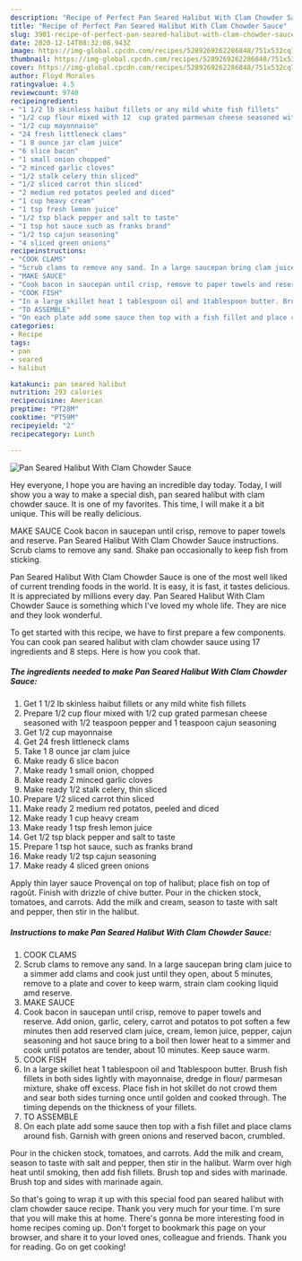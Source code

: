```yaml
---
description: "Recipe of Perfect Pan Seared Halibut With Clam Chowder Sauce"
title: "Recipe of Perfect Pan Seared Halibut With Clam Chowder Sauce"
slug: 3901-recipe-of-perfect-pan-seared-halibut-with-clam-chowder-sauce
date: 2020-12-14T08:32:08.943Z
image: https://img-global.cpcdn.com/recipes/5289269262286848/751x532cq70/pan-seared-halibut-with-clam-chowder-sauce-recipe-main-photo.jpg
thumbnail: https://img-global.cpcdn.com/recipes/5289269262286848/751x532cq70/pan-seared-halibut-with-clam-chowder-sauce-recipe-main-photo.jpg
cover: https://img-global.cpcdn.com/recipes/5289269262286848/751x532cq70/pan-seared-halibut-with-clam-chowder-sauce-recipe-main-photo.jpg
author: Floyd Morales
ratingvalue: 4.5
reviewcount: 9740
recipeingredient:
- "1 1/2 lb skinless haibut fillets or any mild white fish fillets"
- "1/2 cup flour mixed with 12  cup grated parmesan cheese seasoned with 12 teaspoon pepper and 1 teaspoon cajun seasoning"
- "1/2 cup mayonnaise"
- "24 fresh littleneck clams"
- "1 8 ounce jar clam juice"
- "6 slice bacon"
- "1 small onion chopped"
- "2 minced garlic cloves"
- "1/2 stalk celery thin sliced"
- "1/2 sliced carrot thin sliced"
- "2 medium red potatos peeled and diced"
- "1 cup heavy cream"
- "1 tsp fresh lemon juice"
- "1/2 tsp black pepper and salt to taste"
- "1 tsp hot sauce such as franks brand"
- "1/2 tsp cajun seasoning"
- "4 sliced green onions"
recipeinstructions:
- "COOK CLAMS"
- "Scrub clams to remove any sand. In a large saucepan bring clam juice to a simmer add clams and cook just until they open, about 5 minutes, remove to a plate and cover to keep warm, strain clam cooking liquid amd reserve."
- "MAKE SAUCE"
- "Cook bacon in saucepan until crisp, remove to paper towels and reserve. Add onion, garlic, celery, carrot and potatos to pot soften a few minutes then add reserved clam juice, cream, lemon juice, pepper, cajun seasoning and hot sauce bring to a boil then lower heat to a simmer and cook until potatos are tender, about 10 minutes. Keep sauce warm."
- "COOK FISH"
- "In a large skillet heat 1 tablespoon oil and 1tablespoon butter. Brush fish fillets in both sides lightly with mayonnaise,  dredge in flour/ parmesan mixture, shake off excess. Place fish in hot skillet do not crowd them and sear both sides turning once until golden and cooked through. The timing depends on the thickness of your fillets."
- "TO ASSEMBLE"
- "On each plate add some sauce then top with a fish fillet and place clams around fish. Garnish with green onions and reserved bacon, crumbled."
categories:
- Recipe
tags:
- pan
- seared
- halibut

katakunci: pan seared halibut 
nutrition: 293 calories
recipecuisine: American
preptime: "PT28M"
cooktime: "PT59M"
recipeyield: "2"
recipecategory: Lunch

---
```



![Pan Seared Halibut With Clam Chowder Sauce](https://img-global.cpcdn.com/recipes/5289269262286848/751x532cq70/pan-seared-halibut-with-clam-chowder-sauce-recipe-main-photo.jpg)

Hey everyone, I hope you are having an incredible day today. Today, I will show you a way to make a special dish, pan seared halibut with clam chowder sauce. It is one of my favorites. This time, I will make it a bit unique. This will be really delicious.

MAKE SAUCE Cook bacon in saucepan until crisp, remove to paper towels and reserve. Pan Seared Halibut With Clam Chowder Sauce instructions. Scrub clams to remove any sand. Shake pan occasionally to keep fish from sticking.

Pan Seared Halibut With Clam Chowder Sauce is one of the most well liked of current trending foods in the world. It is easy, it is fast, it tastes delicious. It is appreciated by millions every day. Pan Seared Halibut With Clam Chowder Sauce is something which I've loved my whole life. They are nice and they look wonderful.


To get started with this recipe, we have to first prepare a few components. You can cook pan seared halibut with clam chowder sauce using 17 ingredients and 8 steps. Here is how you cook that.

<!--inarticleads1-->

##### The ingredients needed to make Pan Seared Halibut With Clam Chowder Sauce:

1. Get 1 1/2 lb skinless haibut fillets or any mild white fish fillets
1. Prepare 1/2 cup flour mixed with 1/2  cup grated parmesan cheese seasoned with 1/2 teaspoon pepper and 1 teaspoon cajun seasoning
1. Get 1/2 cup mayonnaise
1. Get 24 fresh littleneck clams
1. Take 1 8 ounce jar clam juice
1. Make ready 6 slice bacon
1. Make ready 1 small onion, chopped
1. Make ready 2 minced garlic cloves
1. Make ready 1/2 stalk celery, thin sliced
1. Prepare 1/2 sliced carrot thin sliced
1. Make ready 2 medium red potatos, peeled and diced
1. Make ready 1 cup heavy cream
1. Make ready 1 tsp fresh lemon juice
1. Get 1/2 tsp black pepper and salt to taste
1. Prepare 1 tsp hot sauce, such as franks brand
1. Make ready 1/2 tsp cajun seasoning
1. Make ready 4 sliced green onions


Apply thin layer sauce Provençal on top of halibut; place fish on top of ragoût. Finish with drizzle of chive butter. Pour in the chicken stock, tomatoes, and carrots. Add the milk and cream, season to taste with salt and pepper, then stir in the halibut. 

<!--inarticleads2-->

##### Instructions to make Pan Seared Halibut With Clam Chowder Sauce:

1. COOK CLAMS
1. Scrub clams to remove any sand. In a large saucepan bring clam juice to a simmer add clams and cook just until they open, about 5 minutes, remove to a plate and cover to keep warm, strain clam cooking liquid amd reserve.
1. MAKE SAUCE
1. Cook bacon in saucepan until crisp, remove to paper towels and reserve. Add onion, garlic, celery, carrot and potatos to pot soften a few minutes then add reserved clam juice, cream, lemon juice, pepper, cajun seasoning and hot sauce bring to a boil then lower heat to a simmer and cook until potatos are tender, about 10 minutes. Keep sauce warm.
1. COOK FISH
1. In a large skillet heat 1 tablespoon oil and 1tablespoon butter. Brush fish fillets in both sides lightly with mayonnaise,  dredge in flour/ parmesan mixture, shake off excess. Place fish in hot skillet do not crowd them and sear both sides turning once until golden and cooked through. The timing depends on the thickness of your fillets.
1. TO ASSEMBLE
1. On each plate add some sauce then top with a fish fillet and place clams around fish. Garnish with green onions and reserved bacon, crumbled.


Pour in the chicken stock, tomatoes, and carrots. Add the milk and cream, season to taste with salt and pepper, then stir in the halibut. Warm over high heat until smoking, then add fish fillets. Brush top and sides with marinade. Brush top and sides with marinade again. 

So that's going to wrap it up with this special food pan seared halibut with clam chowder sauce recipe. Thank you very much for your time. I'm sure that you will make this at home. There's gonna be more interesting food in home recipes coming up. Don't forget to bookmark this page on your browser, and share it to your loved ones, colleague and friends. Thank you for reading. Go on get cooking!
